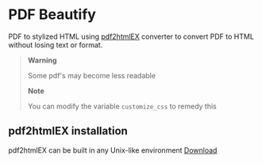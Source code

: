# PDF Beautify

PDF to stylized HTML using [pdf2htmlEX](https://pdf2htmlex.github.io/pdf2htmlEX/ 'pdf2htmlEX') converter to convert PDF to HTML without losing text or format.

> **Warning**
>
> Some pdf's may become less readable
>
> **Note**
>
> You can modify the variable `customize_css` to remedy this

## pdf2htmlEX installation

pdf2htmlEX can be built in any Unix-like environment
[Download](https://github.com/pdf2htmlEX/pdf2htmlEX/wiki/Building 'Download link')
